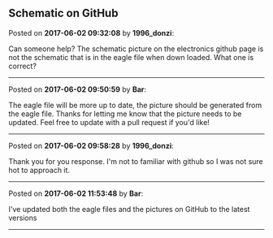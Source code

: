## Schematic on  GitHub
Posted on **2017-06-02 09:32:08** by **1996_donzi**:

Can someone help? The schematic picture on the electronics github page is not the schematic that is in the eagle file when down loaded. What one is correct?

---

Posted on **2017-06-02 09:50:59** by **Bar**:

The eagle file will be more up to date, the picture should  be generated from the eagle file. Thanks for letting me know that the picture needs to be updated. Feel free to update with a pull request if you'd like!

---

Posted on **2017-06-02 09:58:28** by **1996_donzi**:

Thank you for you response.  I'm not to familiar with github so I was not sure hot to approach it.

---

Posted on **2017-06-02 11:53:48** by **Bar**:

I've updated both the eagle files and the pictures on GitHub to the latest versions

---


